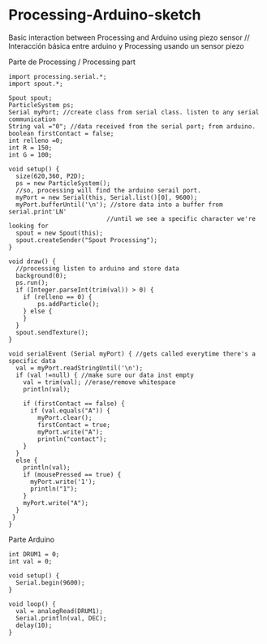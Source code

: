 # Processing-Arduino-sketch
Basic interaction between Processing and Arduino using piezo sensor // Interacción básica entre arduino y Processing usando un sensor piezo

Parte de Processing / Processing part

    import processing.serial.*;
    import spout.*;

    Spout spout;
    ParticleSystem ps;
    Serial myPort; //create class from serial class. listen to any serial communication
    String val ="0"; //data received from the serial port; from arduino.
    boolean firstContact = false;
    int relleno =0;
    int R = 150;
    int G = 100;

    void setup() {
      size(620,360, P2D);
      ps = new ParticleSystem();
      //so, processing will find the arduino serail port.
      myPort = new Serial(this, Serial.list()[0], 9600);
      myPort.bufferUntil('\n'); //store data into a buffer from serial.print'LN'
                               //until we see a specific character we're looking for
      spout = new Spout(this);
      spout.createSender("Spout Processing");
    }

    void draw() {
      //processing listen to arduino and store data
      background(0);
      ps.run();
      if (Integer.parseInt(trim(val)) > 0) {
        if (relleno == 0) {
            ps.addParticle();
        } else {
        }
      }
      spout.sendTexture();
    }

    void serialEvent (Serial myPort) { //gets called everytime there's a specific data
      val = myPort.readStringUntil('\n');
      if (val !=null) { //make sure our data inst empty
        val = trim(val); //erase/remove whitespace
        println(val); 

        if (firstContact == false) {
          if (val.equals("A")) {
            myPort.clear();
            firstContact = true;
            myPort.write("A");
            println("contact");
        }
      }
      else {
        println(val);
        if (mousePressed == true) {
          myPort.write('1');
          println("1");
        }
        myPort.write("A");
      }
     }
    }
    
Parte Arduino

    int DRUM1 = 0;
    int val = 0;

    void setup() {
      Serial.begin(9600);
    }

    void loop() {
      val = analogRead(DRUM1);  
      Serial.println(val, DEC);
      delay(10);
    }
